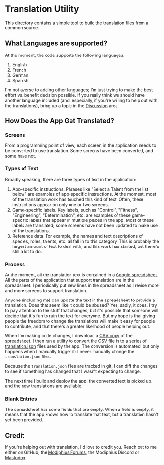 # Translation Utility

This directory contains a simple tool to build the translation files from a common source.

## What Languages are supported?

At the moment, the code supports the following languages:

1. English
2. French
3. German
4. Spanish

I'm not averse to adding other languages; I'm just trying to make the best effort vs. benefit decision possible.
If you really think we should have another language included (and, especially, if you're willing to help out
with the translations), bring up a topic in the [Discussion](https://github.com/bcholmes/StarTrek2d20/discussions) area.

## How Does the App Get Translated?

### Screens

From a programming point of view, each screen in the application needs to be converted to use translation. Some
screens have been converted, and some have not.

### Types of Text

Broadly speaking, there are three types of text in the application:

1. App-specific instructions. Phrases like "Select a Talent from the list below" are examples of app-specific
   instructions. At the moment, most of the translation work has touched this kind of text. Often, these
   instructions appear on only one or two screens.
2. Game-specific labels. Key labels, such as "Control", "Fitness", "Engineering", "Determination", etc. are
   examples of these game-specific labels that appear in multiple places in the app. Most of these labels are
   translated; some screens have not been updated to make use of the translations.
3. Reference data. For example, the names and text descriptions of species, roles, talents, etc. all fall in to
   this category. This is probably the largest amount of text to deal with, and this work has started, but there's
   still a lot to do.

### Process

At the moment, all the translation text is contained in a
[Google spreadsheet](https://docs.google.com/spreadsheets/d/18cEtoyIYaEx6arl5gjypqzlPULcFgkd34Ua9YFn33Cs).
All the parts of the application that support translation are in the spreadsheet. I periodically put new
lines in the spreadsheet as I revise more and more screens to support translation.

Anyone (including me) can update the text in the spreadsheet to provide a translation. Does that seem like
it could be abused? Yes, sadly, it does. I try to pay attention to the stuff that changes, but it's possible
that someone will decide that it's fun to ruin the text for everyone. But my hope is that giving people the
freedom to change the translations will make it easy for people to contribute, and that there's a greater
likelihood of people helping out.

When I'm making code changes, I download a
[CSV copy](https://github.com/bcholmes/StarTrek2d20/blob/sta-complete/translation/translations.csv)
of the spreadsheet. I then run a utility to convert the CSV file in to a series of
[translation.json](https://github.com/bcholmes/StarTrek2d20/blob/sta-complete/WebTools/src/i18n/locales/en/translations.json)
files used by the app. The conversion is automated, but only happens when I manually trigger it:
I never manually change the `translation.json` files.

Because the `translation.json` files are tracked in git, I can diff the changes to see if something has
changed that I wasn't expecting to change.

The next time I build and deploy the app, the converted text is picked up, and the new translations are
available.

### Blank Entries

The spreadsheet has some fields that are empty. When a field is empty, it means that the app knows how
to translate that text, but a translation hasn't yet been provided.

## Credit

If you're helping out with translation, I'd love to credit you. Reach out to me either on GitHub, the
[Modiphius Forums](https://forums.modiphius.com/t/star-trek-adventures-online-character-generator/94/425),
the Modiphius Discord or [Mastodon](https://tech.lgbt/@bcholmes).